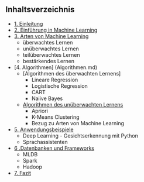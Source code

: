 ## Inhaltsverzeichnis

- [1. Einleitung](Einleitung.md)
- [2. Einführung in Machine Learning](Einfürung.md)
- [3. Arten von Machine Learning](Arten_von_Machine_Learning.md)
  - überwachtes Lernen
  - unüberwachtes Lernen
  - teilüberwachtes Lernen
  - bestärkendes Lernen
- [4. Algorithmen] (Algorithmen.md)
  - [Algorithmen des überwachten Lernens]
    - Lineare Regression
    - Logistische Regression
    - CART
    - Naiive Bayes
  - [Algorithmen des unüberwachten Lernens](Algorithmen_des_unüberwachten_Lernens.md)
    - Apriori
    - K-Means Clustering
    - Bezug zu Arten von Machine Learning
- [5. Anwendungsbeispiele](Anwendungsbeispiele.md)
  - Deep Learning - Gesichtserkennung mit Python
  - Sprachassistenten
- [6 .Datenbanken und Frameworks](Datenbanken_und_Frameworks.md) 
  - MLDB
  - Spark 
  - Hadoop
- [7. Fazit](Fazie.md) 
